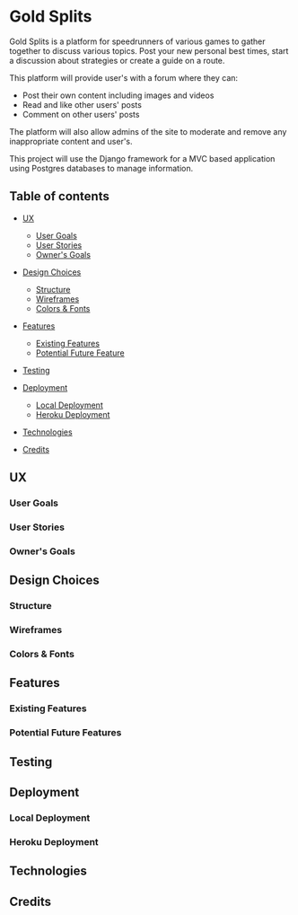 # Gold Splits #

Gold Splits is a platform for speedrunners of various games to gather together to discuss various topics. Post your new personal best times, start a discussion about strategies or create a guide on a route.

This platform will provide user's with a forum where they can:
- Post their own content including images and videos
- Read and like other users' posts
- Comment on other users' posts

The platform will also allow admins of the site to moderate and remove any inappropriate content and user's.

This project will use the Django framework for a MVC based application using Postgres databases to manage information.

## Table of contents 

- [UX](#ux)
    - [User Goals](#user-goals)
    - [User Stories](#user-stories)
    - [Owner's Goals](#owners-goals)
- [Design Choices](#design-choices)
    - [Structure](#structure)
    - [Wireframes](#wireframes)
    - [Colors & Fonts](#colors)
- [Features](#features)
    - [Existing Features](#existing-features)
    - [Potential Future Feature](#future-features)
- [Testing](#testing)

- [Deployment](#deployment)
    - [Local Deployment](#local-deployment)
    - [Heroku Deployment](#heroku)
- [Technologies](#technologies)
- [Credits](#credits)

<a name="ux"></a>

## UX ##

<a name="user-goals"></a>

### User Goals ###

<a name="user-stories"></a>

### User Stories ###

<a name="owners-goals"></a>

### Owner's Goals ###

<a name="design-choices"></a>

## Design Choices ##

<a name="structure"></a>

### Structure ###

<a name="wireframes"></a>

### Wireframes ###

<a name="colors"></a>

### Colors & Fonts ###

<a name="features"></a>

## Features ##

<a name="existing-features"></a>

### Existing Features ###

<a name="future-features"></a>

### Potential Future Features ###

<a name="testing"></a>

## Testing ##

<a name="deployment"></a>

## Deployment ##

<a name="local-deployment"></a>

### Local Deployment ###

<a name="heroku"></a>

### Heroku Deployment ###

<a name="technologies"></a>

## Technologies ##

<a name="credits"></a>

## Credits ##